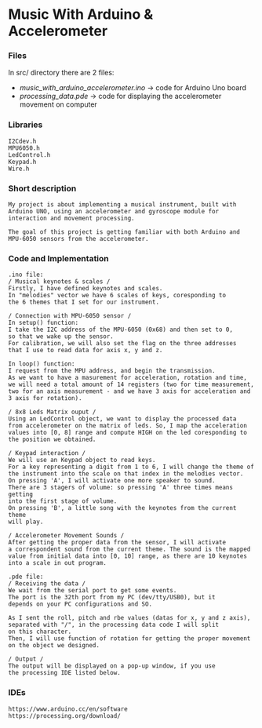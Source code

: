# Music With Arduino & Accelerometer

### Files
In src/ directory there are 2 files:
 * _music_with_arduino_accelerometer.ino_ -> code for Arduino Uno board
 * _processing_data.pde_ -> code for displaying the accelerometer 
							movement on computer

### Libraries
	I2Cdev.h
	MPU6050.h
	LedControl.h
	Keypad.h
	Wire.h

### Short description
	My project is about implementing a musical instrument, built with
	Arduino UNO, using an accelerometer and gyroscope module for 
	interaction and movement processing.

	The goal of this project is getting familiar with both Arduino and
	MPU-6050 sensors from the accelerometer.

### Code and Implementation
	.ino file:
	/ Musical keynotes & scales /
	Firstly, I have defined keynotes and scales. 
	In "melodies" vector we have 6 scales of keys, coresponding to
	the 6 themes that I set for our instrument.

	/ Connection with MPU-6050 sensor /
	In setup() function:
	I take the I2C address of the MPU-6050 (0x68) and then set to 0,
	so that we wake up the sensor.
	For calibration, we will also set the flag on the three addresses 
	that I use to read data for axis x, y and z.

	In loop() function:
	I request from the MPU address, and begin the transmission.
	As we want to have a masurement for acceleration, rotation and time,
	we will need a total amount of 14 registers (two for time measurement,
	two for an axis measurement - and we have 3 axis for acceleration and
	3 axis for rotation). 

	/ 8x8 Leds Matrix ouput /
	Using an LedControl object, we want to display the processed data
	from accelerometer on the matrix of leds. So, I map the acceleration
	values into [0, 8] range and compute HIGH on the led coresponding to
	the position we obtained.

	/ Keypad interaction /
	We will use an Keypad object to read keys.
	For a key representing a digit from 1 to 6, I will change the theme of
	the instrument into the scale on that index in the melodies vector.
	On pressing 'A', I will activate one more speaker to sound.
	There are 3 stagers of volume: so pressing 'A' three times means getting
	into the first stage of volume.
	On pressing 'B', a little song with the keynotes from the current theme
	will play.

	/ Accelerometer Movement Sounds /
	After getting the proper data from the sensor, I will activate
	a correspondent sound from the current theme. The sound is the mapped
	value from initial data into [0, 10] range, as there are 10 keynotes
	into a scale in out program.

	.pde file:
	/ Receiving the data /
	We wait from the serial port to get some events.
	The port is the 32th port from my PC (dev/tty/USB0), but it 
	depends on your PC configurations and SO.

	As I sent the roll, pitch and rbe values (datas for x, y and z axis),
	separated with "/", in the processing data code I will split
	on this character. 
	Then, I will use function of rotation for getting the proper movement
	on the object we designed.

	/ Output /
	The output will be displayed on a pop-up window, if you use
	the processing IDE listed below.

### IDEs
	https://www.arduino.cc/en/software
	https://processing.org/download/